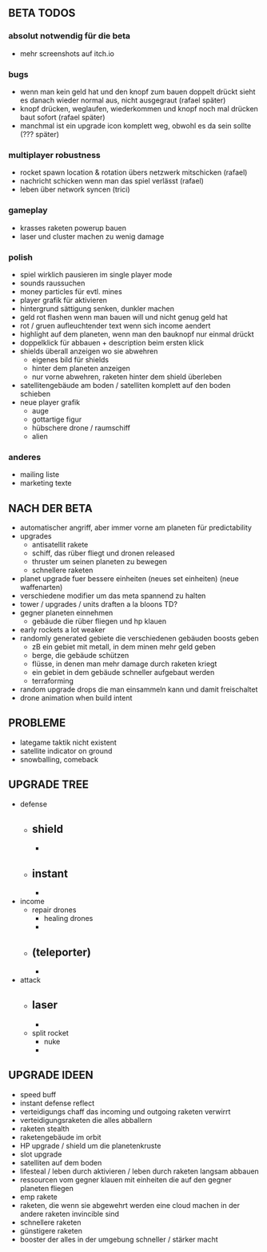 ## BETA TODOS

### absolut notwendig für die beta

- mehr screenshots auf itch.io

### bugs

- wenn man kein geld hat und den knopf zum bauen doppelt drückt sieht es danach wieder normal aus, nicht ausgegraut (rafael später)
- knopf drücken, weglaufen, wiederkommen und knopf noch mal drücken baut sofort (rafael später)
- manchmal ist ein upgrade icon komplett weg, obwohl es da sein sollte (??? später)

### multiplayer robustness

- rocket spawn location & rotation übers netzwerk mitschicken (rafael)
- nachricht schicken wenn man das spiel verlässt (rafael)
- leben über network syncen (trici)

### gameplay

- krasses raketen powerup bauen
- laser und cluster machen zu wenig damage

### polish

- spiel wirklich pausieren im single player mode
- sounds raussuchen
- money particles für evtl. mines
- player grafik für aktivieren
- hintergrund sättigung senken, dunkler machen
- geld rot flashen wenn man bauen will und nicht genug geld hat
- rot / gruen aufleuchtender text wenn sich income aendert
- highlight auf dem planeten, wenn man den bauknopf nur einmal drückt
- doppelklick für abbauen + description beim ersten klick
- shields überall anzeigen wo sie abwehren
  - eigenes bild für shields
  - hinter dem planeten anzeigen
  - nur vorne abwehren, raketen hinter dem shield überleben
- satellitengebäude am boden / satelliten komplett auf den boden schieben
- neue player grafik
  - auge
  - gottartige figur
  - hübschere drone / raumschiff
  - alien

### anderes

- mailing liste
- marketing texte

## NACH DER BETA

- automatischer angriff, aber immer vorne am planeten für predictability
- upgrades
  - antisatellit rakete
  - schiff, das rüber fliegt und dronen released
  - thruster um seinen planeten zu bewegen
  - schnellere raketen
- planet upgrade fuer bessere einheiten (neues set einheiten) (neue waffenarten)
- verschiedene modifier um das meta spannend zu halten
- tower / upgrades / units draften a la bloons TD?
- gegner planeten einnehmen
  - gebäude die rüber fliegen und hp klauen
- early rockets a lot weaker
- randomly generated gebiete die verschiedenen gebäuden boosts geben
  - zB ein gebiet mit metall, in dem minen mehr geld geben
  - berge, die gebäude schützen
  - flüsse, in denen man mehr damage durch raketen kriegt
  - ein gebiet in dem gebäude schneller aufgebaut werden
  - terraforming
- random upgrade drops die man einsammeln kann und damit freischaltet
- drone animation when build intent

## PROBLEME

- lategame taktik nicht existent
- satellite indicator on ground
- snowballing, comeback

## UPGRADE TREE

- defense
  - ## shield
    -
  - ## instant
    -
- income
  - repair drones
    - healing drones
    -
  - ## (teleporter)
    -
- attack
  - ## laser
    -
  - split rocket
    - nuke
    -

## UPGRADE IDEEN

- speed buff
- instant defense reflect
- verteidigungs chaff das incoming und outgoing raketen verwirrt
- verteidigungsraketen die alles abballern
- raketen stealth
- raketengebäude im orbit
- HP upgrade / shield um die planetenkruste
- slot upgrade
- satelliten auf dem boden
- lifesteal / leben durch aktivieren / leben durch raketen langsam abbauen
- ressourcen vom gegner klauen mit einheiten die auf den gegner planeten fliegen
- emp rakete
- raketen, die wenn sie abgewehrt werden eine cloud machen in der andere raketen invincible sind
- schnellere raketen
- günstigere raketen
- booster der alles in der umgebung schneller / stärker macht

